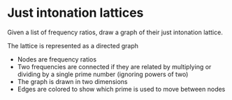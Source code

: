 # Just intonation lattices

Given a list of frequency ratios, draw a graph of their just intonation lattice.

The lattice is represented as a directed graph
- Nodes are frequency ratios
- Two frequencies are connected if they are related by multiplying or dividing by a single prime number (ignoring powers of two)
- The graph is drawn in two dimensions
- Edges are colored to show which prime is used to move between nodes
